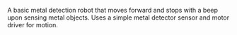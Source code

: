 A basic metal detection robot that moves forward and stops with a beep upon sensing metal objects. Uses a simple metal detector sensor and motor driver for motion.
